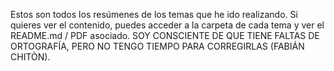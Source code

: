 Estos son todos los resúmenes de los temas que he ido realizando. Si quieres ver el contenido, puedes acceder a la carpeta de cada tema y ver el README.md  / PDF asociado. SOY CONSCIENTE DE QUE TIENE FALTAS DE ORTOGRAFÍA, PERO NO TENGO TIEMPO PARA CORREGIRLAS (FABIÁN CHITÒN).